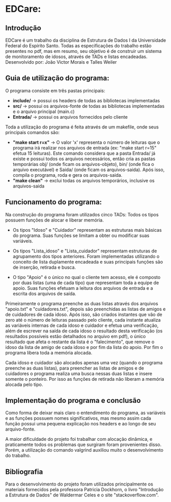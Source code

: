# EDCare:

## Introdução
EDCare é um trabalho da disciplina de Estrutura de Dados I da Universidade Federal do Espírito Santo.
Todas as especificações do trabalho estão presentes no pdf, mas em resumo, seu objetivo é de construir um sistema de monitoramento de idosos, através de TADs e listas encadeadas.
Desenvolvido por: João Victor Morais e Talles Weiler

## Guia de utilização do programa:
O programa consiste em três pastas principais:
- <b>include/</b> -> possui os headers de todas as bibliotecas implementadas
- <b>src/</b> -> possui os arquivos-fonte de todas as bibliotecas implementadas e o arquivo principal (main.c)
- <b>Entrada/</b> -> possui os arquivos fornecidos pelo cliente

Toda a utilização do programa é feita através de um makefile, onde seus principais comandos são:
- <b>"make start r=x"</b> -> O valor 'x' representa o número de leituras que o programa irá realizar nos arquivos de entrada (ex: "make start r=15" efetua 15 leituras). Este comando considera que a pasta Entrada/ já existe e possui todos os arquivos necessários, então cria as pastas temporárias obj/ (onde ficam os arquivos-objeto), bin/ (onde fica o arquivo executável) e Saida/ (onde ficam os arquivos-saida). Após isso, compila o programa, roda e gera os arquivos-saida.
- <b>"make clean"</b> -> exclui todas os arquivos temporários, inclusive os arquivos-saida

## Funcionamento do programa:
Na construção do programa foram utilizados cinco TADs:
Todos os tipos possuem funções de alocar e liberar memória.
- Os tipos "Idoso" e "Cuidador" representam as estruturas mais básicas do programa. Suas funções se limitam a obter ou modificar suas variáveis.

- Os tipos "Lista_idoso" e "Lista_cuidador" representam estruturas de agrupamento dos tipos anteriores. Foram implementadas utilizando o conceito de lista duplamente encadeada e suas principais funções são de inserção, retirada e busca.

- O tipo "Apoio" é o único no qual o cliente tem acesso, ele é composto por duas listas (uma de cada tipo) que representam toda a equipe de apoio. Suas funções efetuam a leitura dos arquivos de entrada e a escrita dos arquivos de saída.

Primeiramente o programa preenche as duas listas através dos arquivos "apoio.txt" e "cuidadores.txt", depois são preenchidas as listas de amigos e de cuidadores de cada idoso. Após isso, são criados instantes que vão de zero até o número de leituras passado pelo cliente, cada instante atualiza as variáveis internas de cada idoso e cuidador e efetua uma verificação, além de escrever na saída de cada idoso o resultado desta verificação (os resultados possíveis estão detalhados no arquivo em pdf), o único resultado que afeta o restante da lista é o "falecimento", que remove o idoso da lista de amigo de cada idoso e por fim da lista do apoio. Por fim o programa libera toda a memória alocada.

Cada idoso e cuidador são alocados apenas uma vez (quando o programa preenche as duas listas), para preencher as listas de amigos e de cuidadores o programa realiza uma busca nessas duas listas e insere somente o ponteiro. Por isso as funções de retirada não liberam a memória alocada pelo tipo.

## Implementação do programa e conclusão
Como forma de deixar mais claro o entendimento do programa, as variáveis e as funções possuem nomes significativos, mas mesmo assim cada função possui uma pequena explicação nos headers e ao longo de seu arquivo-fonte.

A maior dificuldade do projeto foi trabalhar com alocação dinâmica, e praticamente todos os problemas que surgiram foram provenientes disso. Porém, a utilização do comando valgrind auxiliou muito o desenvolvimento do trabalho.

## Bibliografia
Para o desenvolvimento do projeto foram utilizados principalmente os materiais fornecidos pela professora Patricia Dockhorn, o livro "Introdução a Estrutura de Dados" de Waldermar Celes e o site "stackoverflow.com".




